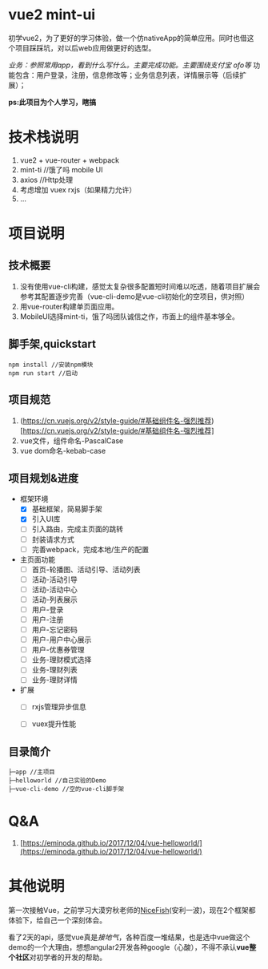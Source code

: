 # vue2 mint-ui

初学vue2，为了更好的学习体验，做一个仿nativeApp的简单应用。同时也借这个项目踩踩坑，对以后web应用做更好的选型。

*业务：参照常用app，看到什么写什么。主要完成功能。主要围绕支付宝 ofo等*
功能包含：用户登录，注册，信息修改等；业务信息列表，详情展示等（后续扩展）；

**ps:此项目为个人学习，瞎搞**

# 技术栈说明 

1. vue2 + vue-router + webpack
2. mint-ti  //饿了吗 mobile UI
3. axios //Http处理
4. 考虑增加 vuex rxjs（如果精力允许）
5. ...

# 项目说明
## 技术概要
1. 没有使用vue-cli构建，感觉太复杂很多配置短时间难以吃透，随着项目扩展会参考其配置逐步完善（vue-cli-demo是vue-cli初始化的空项目，供对照）
2. 用vue-router构建单页面应用。
3. MobileUI选择mint-ti，饿了吗团队诚信之作，市面上的组件基本够全。

## 脚手架,quickstart 
````
npm install //安装npm模块
npm run start //启动
````

## 项目规范
1. (https://cn.vuejs.org/v2/style-guide/#基础组件名-强烈推荐)[https://cn.vuejs.org/v2/style-guide/#基础组件名-强烈推荐]
2. vue文件，组件命名-PascalCase
3. vue dom命名-kebab-case

## 项目规划&进度
- 框架环境
    - [x] 基础框架，简易脚手架
    - [x] 引入UI库
    - [ ] 引入路由，完成主页面的跳转
    - [ ] 封装请求方式
    - [ ] 完善webpack，完成本地/生产的配置
- 主页面功能
    - [ ] 首页-轮播图、活动引导、活动列表
    - [ ] 活动-活动引导
    - [ ] 活动-活动中心
    - [ ] 活动-列表展示 
    - [ ] 用户-登录
    - [ ] 用户-注册
    - [ ] 用户-忘记密码
    - [ ] 用户-用户中心展示
    - [ ] 用户-优惠券管理
    - [ ] 业务-理财模式选择
    - [ ] 业务-理财列表
    - [ ] 业务-理财详情
- 扩展
    - [ ] rxjs管理异步信息
    - [ ] vuex提升性能
    


## 目录简介
````
├─app //主项目
├─helloworld //自己实验的Demo
├─vue-cli-demo //空的vue-cli脚手架
````

# Q&A
1. [https://eminoda.github.io/2017/12/04/vue-helloworld/](https://eminoda.github.io/2017/12/04/vue-helloworld/)

# 其他说明

第一次接触Vue，之前学习大漠穷秋老师的[NiceFish](https://gitee.com/mumu-osc/NiceFish)(安利一波)，现在2个框架都体验下，给自己一个深刻体会。

看了2天的api，感觉vue真是*接地气*，各种百度一堆结果，也是选中vue做这个demo的一个大理由，想想angular2开发各种google（心酸），不得不承认**vue整个社区**对初学者的开发的帮助。

